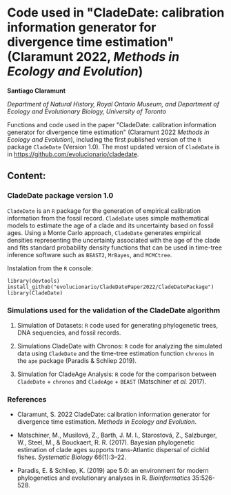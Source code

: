 # Code used in "CladeDate: calibration information generator for divergence time estimation" (Claramunt 2022, _Methods in Ecology and Evolution_)

**Santiago Claramunt**

_Department of Natural History, Royal Ontario Museum, and Department of Ecology and Evolutionary Biology, University of Toronto_

Functions and code used in the paper "CladeDate: calibration information generator for divergence time estimation" (Claramunt 2022 _Methods in Ecology and Evolution_), including the first published version of the `R` package `CladeDate` (Version 1.0). The most updated version of `CladeDate` is in https://github.com/evolucionario/cladedate.


## Content:

### CladeDate package version 1.0

`CladeDate` is an `R` package for the generation of empirical calibration information from the fossil record. `CladeDate` uses simple mathematical models to estimate the age of a clade and its uncertainty based on fossil ages. Using a Monte Carlo approach, `CladeDate` generates empirical densities representing the uncertainty associated with the age of the clade and fits standard probability density functions that can be used in time-tree inference software such as `BEAST2`, `MrBayes`, and `MCMCtree`.

Instalation from the `R` console:

````
library(devtools)
install_github("evolucionario/CladeDatePaper2022/CladeDatePackage")
library(CladeDate)
````

### Simulations used for the validation of the CladeDate algorithm

  1. Simulation of Datasets: `R` code used for generating phylogenetic trees, DNA sequencies, and fossil records.
  
  2. Simulations CladeDate with Chronos: `R` code for analyzing the simulated data using `CladeDate` and the time-tree estimation function `chronos` in the `ape` package (Paradis & Schliep 2019).

  3. Simulation for CladeAge Analysis: `R` code for the comparison between `CladeDate` + `chronos` and `CladeAge` + `BEAST` (Matschiner _et al._ 2017).


### References

- Claramunt, S. 2022 CladeDate: calibration information generator for divergence time estimation. _Methods in Ecology and Evolution_.

- Matschiner, M., Musilová, Z., Barth, J. M. I., Starostová, Z., Salzburger, W., Steel, M., & Bouckaert, R. R. (2017). Bayesian phylogenetic estimation of clade ages supports trans-Atlantic dispersal of cichlid fishes. _Systematic Biology_ 66(1):3–22.

- Paradis, E. & Schliep, K. (2019) ape 5.0: an environment for modern phylogenetics and evolutionary analyses in R. _Bioinformatics_ 35:526-528.

